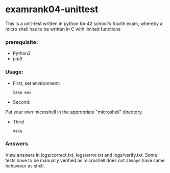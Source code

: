 # examrank04-unittest
This is a unit-test written in python for 42 school's fourth exam, whereby a micro shell has to be written in C with limited functions

### prerequisite:
* Python3
* pip3

### Usage:
* First, set environment:

  ```
  make env
  ```
* Second:

Put your own microshell in the appropriate "microshell" directory.
* Third

  ```
  make
  ```

### Answers
View answers in logs/correct.txt, logs/error.txt and logs/verify.txt. 
Some tests have to be manually verified as microshell does not always have same behaviour as shell.

